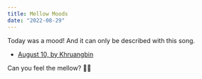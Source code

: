 ```yaml
---
title: Mellow Moods
date: "2022-08-29"
---
```


Today was a mood! And it can only be described with this song.
- [August 10, by Khruangbin](https://www.youtube.com/watch?v=XutKfAL7wx8)  

 Can you feel the mellow?  🎵🎶
